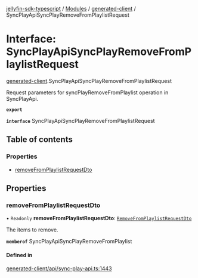 [jellyfin-sdk-typescript](../README.md) / [Modules](../modules.md) / [generated-client](../modules/generated_client.md) / SyncPlayApiSyncPlayRemoveFromPlaylistRequest

# Interface: SyncPlayApiSyncPlayRemoveFromPlaylistRequest

[generated-client](../modules/generated_client.md).SyncPlayApiSyncPlayRemoveFromPlaylistRequest

Request parameters for syncPlayRemoveFromPlaylist operation in SyncPlayApi.

**`export`**

**`interface`** SyncPlayApiSyncPlayRemoveFromPlaylistRequest

## Table of contents

### Properties

- [removeFromPlaylistRequestDto](generated_client.SyncPlayApiSyncPlayRemoveFromPlaylistRequest.md#removefromplaylistrequestdto)

## Properties

### removeFromPlaylistRequestDto

• `Readonly` **removeFromPlaylistRequestDto**: [`RemoveFromPlaylistRequestDto`](generated_client.RemoveFromPlaylistRequestDto.md)

The items to remove.

**`memberof`** SyncPlayApiSyncPlayRemoveFromPlaylist

#### Defined in

[generated-client/api/sync-play-api.ts:1443](https://github.com/thornbill/jellyfin-sdk-typescript/blob/7534c86/src/generated-client/api/sync-play-api.ts#L1443)
